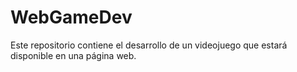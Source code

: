 # WebGameDev
Este repositorio contiene el desarrollo de un videojuego que estará disponible en una página web.
